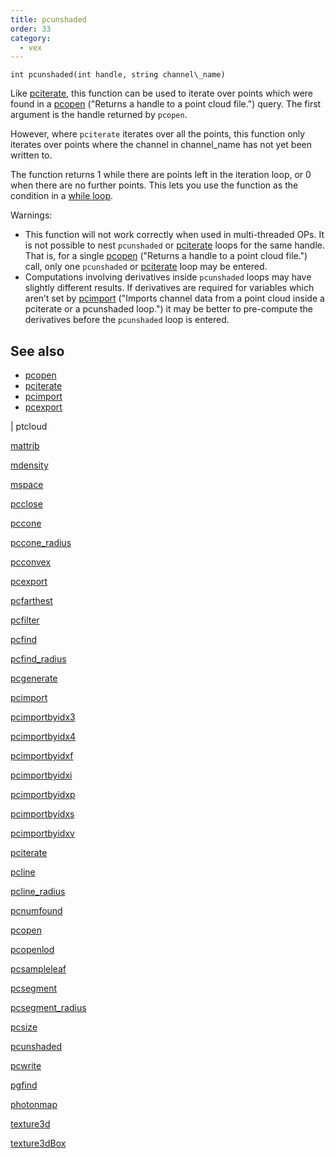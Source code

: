```yaml
---
title: pcunshaded
order: 33
category:
  - vex
---
```


`int pcunshaded(int handle, string channel\_name)`

Like [pciterate](pciterate.html "This function can be used to iterate over all the points which were
found in the pcopen query."), this function can be used to iterate over
points which were found in a [pcopen](pcopen.html) ("Returns a handle to a point cloud file.") query. The first argument is
the handle returned by `pcopen`.

However, where `pciterate` iterates over all the points, this function
only iterates over points where the channel in channel_name has
not yet been written to.

The function returns 1 while there are points left in the iteration loop,
or 0 when there are no further points. This lets you use the function as
the condition in a [while loop](../statement.html).

Warnings:

- This function will not work correctly when used in multi-threaded OPs.
  It is not possible to nest `pcunshaded` or [pciterate](pciterate.html "This function can be used to iterate over all the points which were
found in the pcopen query.")
  loops for the same handle. That is, for a single [pcopen](pcopen.html) ("Returns a handle to a point cloud file.")
  call, only one `pcunshaded` or [pciterate](pciterate.html "This function can be used to iterate over all the points which were
found in the pcopen query.") loop may be
  entered.
- Computations involving derivatives inside `pcunshaded` loops may have
  slightly different results. If derivatives are required for variables
  which aren’t set by [pcimport](pcimport.html) ("Imports channel data from a point cloud inside a pciterate or a pcunshaded loop.") it may be better to
  pre-compute the derivatives before the `pcunshaded` loop is entered.

## See also

- [pcopen](pcopen.html)
- [pciterate](pciterate.html)
- [pcimport](pcimport.html)
- [pcexport](pcexport.html)

|
ptcloud

[mattrib](mattrib.html)

[mdensity](mdensity.html)

[mspace](mspace.html)

[pcclose](pcclose.html)

[pccone](pccone.html)

[pccone_radius](pccone_radius.html)

[pcconvex](pcconvex.html)

[pcexport](pcexport.html)

[pcfarthest](pcfarthest.html)

[pcfilter](pcfilter.html)

[pcfind](pcfind.html)

[pcfind_radius](pcfind_radius.html)

[pcgenerate](pcgenerate.html)

[pcimport](pcimport.html)

[pcimportbyidx3](pcimportbyidx3.html)

[pcimportbyidx4](pcimportbyidx4.html)

[pcimportbyidxf](pcimportbyidxf.html)

[pcimportbyidxi](pcimportbyidxi.html)

[pcimportbyidxp](pcimportbyidxp.html)

[pcimportbyidxs](pcimportbyidxs.html)

[pcimportbyidxv](pcimportbyidxv.html)

[pciterate](pciterate.html)

[pcline](pcline.html)

[pcline_radius](pcline_radius.html)

[pcnumfound](pcnumfound.html)

[pcopen](pcopen.html)

[pcopenlod](pcopenlod.html)

[pcsampleleaf](pcsampleleaf.html)

[pcsegment](pcsegment.html)

[pcsegment_radius](pcsegment_radius.html)

[pcsize](pcsize.html)

[pcunshaded](pcunshaded.html)

[pcwrite](pcwrite.html)

[pgfind](pgfind.html)

[photonmap](photonmap.html)

[texture3d](texture3d.html)

[texture3dBox](texture3dBox.html)

